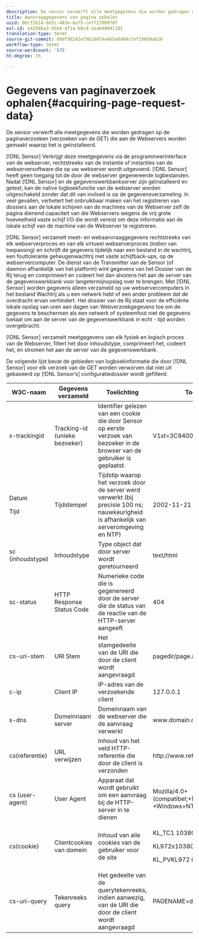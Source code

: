 ```yaml
---
description: De sensor verwerft alle meetgegevens die worden gedragen op de paginaverzoeken (verzoeken van de GET) die aan de Webservers worden gemaakt waarop het is geïnstalleerd.
title: Aanvraaggegevens van pagina ophalen
uuid: 06cf2b14-8d2c-483e-8a75-ce772798978f
exl-id: e42566a3-d5b4-4f1a-b8cd-1ea646041101
translation-type: tm+mt
source-git-commit: d9df90242ef96188f4e4b5e6d04cfef196b0a628
workflow-type: tm+mt
source-wordcount: '575'
ht-degree: 1%

---
```


# Gegevens van paginaverzoek ophalen{#acquiring-page-request-data}

De sensor verwerft alle meetgegevens die worden gedragen op de paginaverzoeken (verzoeken van de GET) die aan de Webservers worden gemaakt waarop het is geïnstalleerd.

[!DNL Sensor] Verkrijgt deze meetgegevens via de programmeerinterface van de webserver, rechtstreeks van de instantie of instanties van de webserversoftware die op uw webserver wordt uitgevoerd. [!DNL Sensor] heeft geen toegang tot de door de webserver gegenereerde logbestanden. Nadat [!DNL Sensor] en de gegevenswerkbankserver zijn geïnstalleerd en getest, kan de native logboekfunctie van de webserver worden uitgeschakeld zonder dat dit van invloed is op de gegevensverzameling. In veel gevallen, verbetert het onbruikbaar maken van het registreren van dossiers aan de lokale schijven van de machines van de Webserver zelf de pagina dienend capaciteit van die Webservers wegens de vrij grote hoeveelheid vaste schijf I/O die wordt vereist om deze informatie aan de lokale schijf van de machine van de Webserver te registreren.

[!DNL Sensor] verzamelt meet- en webaanvraaggegevens rechtstreeks van elk webserverproces en van elk virtueel webserverproces (indien van toepassing) en schrijft de gegevens tijdelijk naar een bestand in de wachtrij, een fouttolerante geheugenwachtrij met vaste schijfback-ups, op de webservercomputer. De dienst van de Transmitter van de Sensor (of daemon afhankelijk van het platform) wint gegevens van het Dossier van de Rij terug en comprimeert en codeert het dan alvorens het aan de server van de gegevenswerkbank voor langetermijnopslag over te brengen. Met [!DNL Sensor] worden gegevens alleen verzameld op uw webservercomputers in het bestand Wachtrij als u een netwerk hebt of een ander probleem dat de overdracht ervan verhindert. Het dossier van de Rij staat voor de efficiënte lokale opslag van uren aan dagen van Webverzoekgegevens toe om de gegevens te beschermen als een netwerk of systeemfout niet de gegevens toelaat om aan de server van de gegevenswerkbank in echt - tijd worden overgebracht.

[!DNL Sensor] verzamelt meetgegevens van elk fysiek en logisch proces van de Webserver, filtert het door inhoudstype, comprimeert het, codeert het, en stromen het aan de server van de gegevenswerkbank.

De volgende lijst bevat de gebieden van logboekinformatie die door [!DNL Sensor] voor elk verzoek van de GET worden verworven dat niet uit gebaseerd op [!DNL Sensor’s] configuratiedossier wordt gefilterd:

<table id="table_5F65474150EC41648B35D0B031FB9B15"> 
 <thead> 
  <tr> 
   <th colname="col1" class="entry"> W3C-naam </th> 
   <th colname="col2" class="entry"> Gegevens verzameld </th> 
   <th colname="col3" class="entry"> Toelichting </th> 
   <th colname="col4" class="entry"> Toelichting </th> 
  </tr> 
 </thead>
 <tbody> 
  <tr> 
   <td colname="col1"> x-trackingid </td> 
   <td colname="col2"> Tracking-id (unieke bezoeker) </td> 
   <td colname="col3"> Identifier gelezen van een cookie die door <span class="wintitle"> Sensor </span> op eerste verzoek van bezoeker in de browser van de gebruiker is geplaatst. </td> 
   <td colname="col4"> V1st=3C94007B4E01F9C2 </td> 
  </tr> 
  <tr> 
   <td colname="col1"> <p>Datum </p> <p>Tijd </p> </td> 
   <td colname="col2"> Tijdstempel </td> 
   <td colname="col3"> Tijdstip waarop het verzoek door de server werd verwerkt (bij precisie 100 ns; nauwkeurigheid is afhankelijk van serveromgeving en NTP) </td> 
   <td colname="col4"> 2002-11-21 17:21:45.123 </td> 
  </tr> 
  <tr> 
   <td colname="col1"> sc (inhoudstype) </td> 
   <td colname="col2"> Inhoudstype </td> 
   <td colname="col3"> Type object dat door server wordt geretourneerd </td> 
   <td colname="col4"> text/html </td> 
  </tr> 
  <tr> 
   <td colname="col1"> sc-status </td> 
   <td colname="col2"> HTTP Response Status Code </td> 
   <td colname="col3"> Numerieke code die is gegenereerd door de server die de status van de reactie van de HTTP-server aangeeft </td> 
   <td colname="col4"> 404 </td> 
  </tr> 
  <tr> 
   <td colname="col1"> cs-uri-stem </td> 
   <td colname="col2"> URI Stem </td> 
   <td colname="col3"> Het stamgedeelte van de URI die door de client wordt aangevraagd </td> 
   <td colname="col4"> <span class="filepath"> pagedir/page.asp  </span> </td> 
  </tr> 
  <tr> 
   <td colname="col1"> c-ip </td> 
   <td colname="col2"> Client IP </td> 
   <td colname="col3"> IP-adres van de verzoekende client </td> 
   <td colname="col4"> 127.0.0.1 </td> 
  </tr> 
  <tr> 
   <td colname="col1"> s-dns </td> 
   <td colname="col2"> Domeinnaam server </td> 
   <td colname="col3"> Domeinnaam van de webserver die de aanvraag verwerkt </td> 
   <td colname="col4"> <span class="filepath"> www.domain.com  </span> </td> 
  </tr> 
  <tr> 
   <td colname="col1"> cs(referentie) </td> 
   <td colname="col2"> URL verwijzen </td> 
   <td colname="col3"> Inhoud van het veld HTTP-referentie die door de client is verzonden </td> 
   <td colname="col4"> <span class="filepath"> http://www.referringsite.com  </span> </td> 
  </tr> 
  <tr> 
   <td colname="col1"> cs (user-agent) </td> 
   <td colname="col2"> User Agent </td> 
   <td colname="col3"> Apparaat dat wordt gebruikt om een aanvraag bij de HTTP-server in te dienen </td> 
   <td colname="col4"> Mozilla/4.0+(compatibel;+MSIE+6.0; +Windows+NT+5.1) </td> 
  </tr> 
  <tr> 
   <td colname="col1"> cs(cookie) </td> 
   <td colname="col2"> Clientcookies van domein </td> 
   <td colname="col3"> Inhoud van alle cookies van de gebruiker voor de site </td> 
   <td colname="col4"> <p>KL_TC1 1038058778312 </p> <p>KL972x1038058778312282052 </p> <p>KL_PVKL972 0 </p> </td> 
  </tr> 
  <tr> 
   <td colname="col1"> cs-uri-query </td> 
   <td colname="col2"> Tekenreeks query </td> 
   <td colname="col3"> Het gedeelte van de querytekenreeks, indien aanwezig, van de URI die door de client wordt aangevraagd </td> 
   <td colname="col4"> PAGENAME=dynamic1&amp;link=3001 </td> 
  </tr> 
 </tbody> 
</table>
